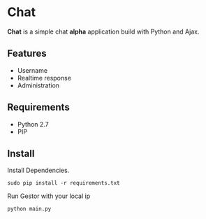 # Chat

**Chat** is a simple chat **alpha** application build with Python and Ajax.

## Features

- Username
- Realtime response
- Administration

## Requirements

- Python 2.7
- PIP

## Install

Install Dependencies.

```
sudo pip install -r requirements.txt
```

Run Gestor with your local ip

```
python main.py
```
